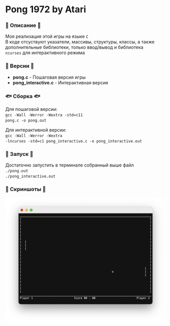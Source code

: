 <h1>Pong 1972 by Atari</h1>

<h3>🐠 Описание 🐠</h3>

Моя реализация этой игры на языке <code>C</code> <br>
В коде отсуствуют указатели, массивы, структуры, классы, а также <br>
дополнительные библиотеки, только ввод/вывод и библиотека <br> 
<code>ncurses</code> для интерактивного режима

<h3>🐡 Версии 🐡</h3>

<ul>
    <li><b>pong.c</b> - Пошаговая версия игры</li>
    <li><b>pong_interactive.c</b> - Интерактивная версия</li>
</ul>

<h3>🐟 Сборка 🐟</h3>

Для пошаговой версии: <br>
<code>gcc -Wall -Werror -Wextra -std=c11 pong.c -o pong.out</code> 

Для интерактивной версии: <br>
<code>gcc -Wall -Werror -Wextra -lncurses -std=c1
pong_interactive.c -o pong_interactive.out</code>

<h3>🪼 Запуск 🪼</h3>

Достаточно запустить в терминале собранный выше файл <br>
<code>./pong.out</code> <br>
<code>./pong_interactive.out</code> <br>

<h3>🦑 Скриншоты 🦑</h3>

<img src="./screenshots/pong.png" alt="pong.png" />